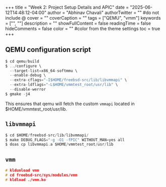 +++
title = "Week 2: Project Setup Details and APIC"
date = "2025-06-12T14:48:12-04:00"
author = "Abhinav Chavali"
authorTwitter = "" #do not include @
cover = ""
coverCaption = ""
tags = ["QEMU", "vmm"]
keywords = ["", ""]
description = ""
showFullContent = false
readingTime = false
hideComments = false
color = "" #color from the theme settings
toc = true
+++

## QEMU configuration script
```C
$ cd qemu/build
$ ../configure \
  --target-list=x86_64-softmmu \
  --enable-debug \
  --extra-cflags="-I$HOME/freebsd-src/lib/libvmmapi" \
  --extra-ldflags="-L$HOME/vmmtest_root/usr/lib" \
  --disable-werror
$ gmake -j4
```

This ensures that qemu will fetch the custom `vmmapi` located in $HOME/vmmtest_root/usr/lib.

## `libvmmapi`

```C
$ cd $HOME/freebsd-src/lib/libvmmapi/
$ make DEBUG_FLAGS="-g -O1 -fPIC" WITHOUT_MAN=yes all
$ doas cp libvmmapi.a $HOME/vmmtest_root/usr/lib
```

## `vmm`
```C
# kldunload vmm
# cd freebsd-src/sys/modules/vmm
# kldload ./vmm.ko
```
